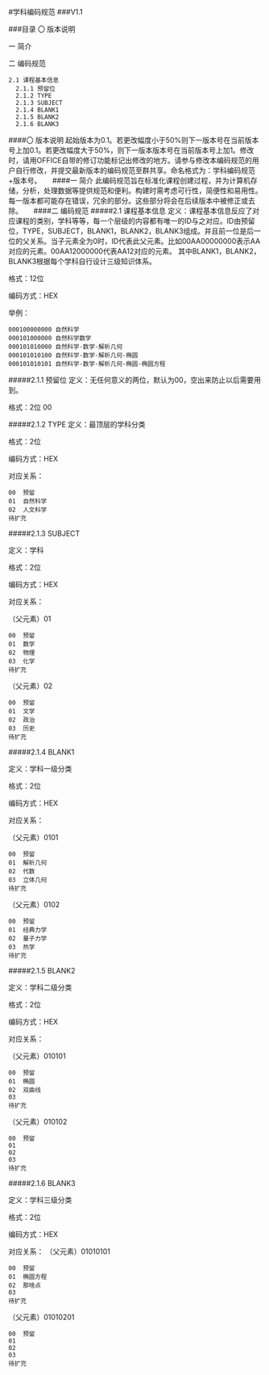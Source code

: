 #学科编码规范
###V1.1

###目录
  〇 版本说明
  
  一 简介	  
  
  二 编码规范

    2.1 课程基本信息
      2.1.1 预留位	
      2.1.2 TYPE	
      2.1.3 SUBJECT	
      2.1.4 BLANK1	
      2.1.5 BLANK2
      2.1.6 BLANK3


####〇 版本说明
起始版本为0.1。若更改幅度小于50%则下一版本号在当前版本号上加0.1。若更改幅度大于50%，则下一版本版本号在当前版本号上加1。修改时，请用OFFICE自带的修订功能标记出修改的地方。请参与修改本编码规范的用户自行修改，并提交最新版本的编码规范至群共享。命名格式为：学科编码规范+版本号。
 
####一 简介
此编码规范旨在标准化课程创建过程，并为计算机存储，分析，处理数据等提供规范和便利。构建时需考虑可行性，简便性和易用性。每一版本都可能存在错误，冗余的部分。这些部分将会在后续版本中被修正或去除。
 
####二 编码规范
#####2.1 课程基本信息
定义：课程基本信息反应了对应课程的类别，学科等等，每一个层级的内容都有唯一的ID与之对应。ID由预留位，TYPE，SUBJECT，BLANK1，BLANK2，BLANK3组成。并且前一位是后一位的父关系。当子元素全为0时，ID代表此父元素。比如00AA00000000表示AA对应的元素。00AA12000000代表AA12对应的元素。
其中BLANK1，BLANK2，BLANK3根据每个学科自行设计三级知识体系。

格式：12位

编码方式：HEX

举例：

    000100000000 自然科学
    000101000000 自然科学数学
    000101010000 自然科学-数学-解析几何
    000101010100 自然科学-数学-解析几何-椭圆
    000101010101 自然科学-数学-解析几何-椭圆-椭圆方程

#####2.1.1 预留位
定义：无任何意义的两位，默认为00，空出来防止以后需要用到。

格式：2位 00

#####2.1.2 TYPE
定义：最顶层的学科分类

格式：2位

编码方式：HEX

对应关系：

    00	预留
    01	自然科学
    02	人文科学
    待扩充	

#####2.1.3 SUBJECT

定义：学科

格式：2位

编码方式：HEX

对应关系：

（父元素）01

    00	预留
    01	数学
    02	物理
    03	化学
    待扩充	


（父元素）02

    00	预留
    01	文学
    02	政治
    03	历史
    待扩充		

#####2.1.4 BLANK1

定义：学科一级分类

格式：2位

编码方式：HEX

对应关系：

（父元素）0101

    00	预留
    01	解析几何
    02	代数
    03	立体几何
    待扩充	


（父元素）0102

    00	预留
    01	经典力学
    02	量子力学
    03	热学
    待扩充	

#####2.1.5 BLANK2

定义：学科二级分类

格式：2位

编码方式：HEX

对应关系：

（父元素）010101

    00	预留
    01	椭圆
    02	双曲线
    03	
    待扩充


（父元素）010102

    00	预留
    01	
    02	
    03	
    待扩充

#####2.1.6 BLANK3

定义：学科三级分类

格式：2位

编码方式：HEX

对应关系：
（父元素）01010101

    00	预留
    01	椭圆方程
    02	那啥点
    03	
    待扩充

（父元素）01010201

    00	预留
    01	
    02	
    03	
    待扩充


